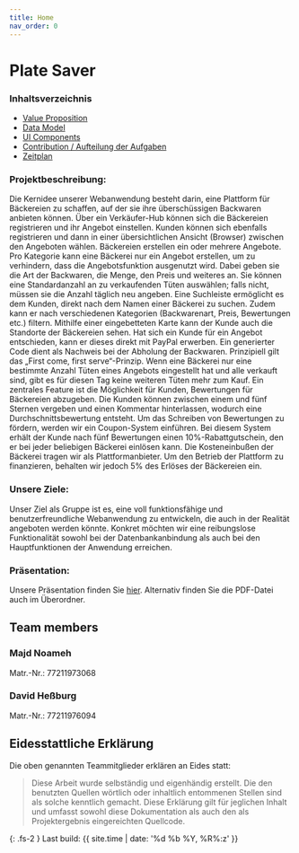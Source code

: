 ```yaml
---
title: Home
nav_order: 0
---
```

# Plate Saver

### Inhaltsverzeichnis

- [Value Proposition](value-proposition.md)
- [Data Model](technical-docs/data-model.md)
- [UI Components](ui-components.md)
- [Contribution / Aufteilung der Aufgaben](team-eval/contributions.md)
- [Zeitplan](time-schedule.md)

### Projektbeschreibung:

Die Kernidee unserer Webanwendung besteht darin, eine Plattform für Bäckereien zu schaffen, auf der sie ihre überschüssigen Backwaren anbieten können. Über ein Verkäufer-Hub können sich die Bäckereien registrieren und ihr Angebot einstellen. Kunden können sich ebenfalls registrieren und dann in einer übersichtlichen Ansicht (Browser) zwischen den Angeboten wählen. 
Bäckereien erstellen ein oder mehrere Angebote. Pro Kategorie kann eine Bäckerei nur ein Angebot erstellen, um zu verhindern, dass die Angebotsfunktion ausgenutzt wird. Dabei geben sie die Art der Backwaren, die Menge, den Preis und weiteres an. Sie können eine Standardanzahl an zu verkaufenden Tüten auswählen; falls nicht, müssen sie die Anzahl täglich neu angeben. 
Eine Suchleiste ermöglicht es dem Kunden, direkt nach dem Namen einer Bäckerei zu suchen. Zudem kann er nach verschiedenen Kategorien (Backwarenart, Preis, Bewertungen etc.) filtern. Mithilfe einer eingebetteten Karte kann der Kunde auch die Standorte der Bäckereien sehen. Hat sich ein Kunde für ein Angebot entschieden, kann er dieses direkt mit PayPal erwerben. Ein generierter Code dient als Nachweis bei der Abholung der Backwaren. Prinzipiell gilt das „First come, first serve“-Prinzip. Wenn eine Bäckerei nur eine bestimmte Anzahl Tüten eines Angebots eingestellt hat und alle verkauft sind, gibt es für diesen Tag keine weiteren Tüten mehr zum Kauf. 
Ein zentrales Feature ist die Möglichkeit für Kunden, Bewertungen für Bäckereien abzugeben. Die Kunden können zwischen einem und fünf Sternen vergeben und einen Kommentar hinterlassen, wodurch eine Durchschnittsbewertung entsteht. Um das Schreiben von Bewertungen zu fördern, werden wir ein Coupon-System einführen. Bei diesem System erhält der Kunde nach fünf Bewertungen einen 10%-Rabattgutschein, den er bei jeder beliebigen Bäckerei einlösen kann. Die Kosteneinbußen der Bäckerei tragen wir als Plattformanbieter. Um den Betrieb der Plattform zu finanzieren, behalten wir jedoch 5% des Erlöses der Bäckereien ein. 

### Unsere Ziele:
Unser Ziel als Gruppe ist es, eine voll funktionsfähige und benutzerfreundliche Webanwendung zu entwickeln, die auch in der Realität angeboten werden könnte. Konkret möchten wir eine reibungslose Funktionalität sowohl bei der Datenbankanbindung als auch bei den Hauptfunktionen der Anwendung erreichen. 

### Präsentation:
Unsere Präsentation finden Sie [hier](https://cloud.hwr-berlin.de/f/11489095). Alternativ finden Sie die PDF-Datei auch im Überordner. 

## Team members

### Majd Noameh

Matr.-Nr.: 77211973068

### David Heßburg

Matr.-Nr.: 77211976094

## Eidesstattliche Erklärung

Die oben genannten Teammitglieder erklären an Eides statt:

> Diese Arbeit wurde selbständig und eigenhändig erstellt. Die den benutzten Quellen wörtlich oder inhaltlich entommenen Stellen sind als solche kenntlich gemacht. Diese Erklärung gilt für jeglichen Inhalt und umfasst sowohl diese Dokumentation als auch den als Projektergebnis eingereichten Quellcode.

{: .fs-2 }
Last build: {{ site.time | date: '%d %b %Y, %R%:z' }}
